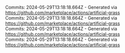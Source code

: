 Commits: 2024-05-29T13:18:18.664Z - Generated via https://github.com/marketplace/actions/artificial-grass
<br>
Commits: 2024-05-29T13:18:18.664Z - Generated via https://github.com/marketplace/actions/artificial-grass
<br>
Commits: 2024-05-29T13:18:18.664Z - Generated via https://github.com/marketplace/actions/artificial-grass
<br>
Commits: 2024-05-29T13:18:18.664Z - Generated via https://github.com/marketplace/actions/artificial-grass
<br>
